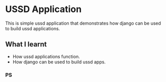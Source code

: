 # USSD Application

This is simple ussd application that demonstrates how django can be used to build ussd applications.

## What I learnt

- How ussd applications function.
- How django can be used to build ussd apps.

### PS
